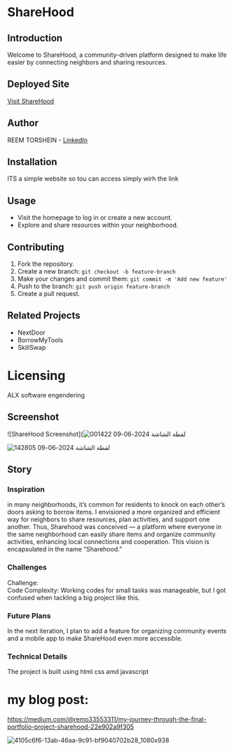# ShareHood

## Introduction
Welcome to ShareHood, a community-driven platform designed to make life easier by connecting neighbors and sharing resources.

## Deployed Site
[Visit ShareHood](https://remo3311.github.io/Sharehood-MVP)

## Author
REEM TORSHEIN - [LinkedIn](www.linkedin.com/in/reem-torshin-73829128a)

## Installation
ITS a simple website so tou can access simply wirh the link 

## Usage
- Visit the homepage to log in or create a new account.
- Explore and share resources within your neighborhood.

## Contributing
1. Fork the repository.
2. Create a new branch: `git checkout -b feature-branch`
3. Make your changes and commit them: `git commit -m 'Add new feature'`
4. Push to the branch: `git push origin feature-branch`
5. Create a pull request.

## Related Projects
- NextDoor
- BorrowMyTools
- SkillSwap

# Licensing
ALX software engendering

## Screenshot
![ShareHood Screenshot](![لقطة الشاشة 2024-06-09 001422](https://github.com/Remo3311/Sharehood-MVP/assets/140193991/14066d80-70c6-4e8a-b888-34573fd4099e)

![لقطة الشاشة 2024-06-09 142805](https://github.com/Remo3311/Sharehood-MVP/assets/140193991/3aeab5f6-f988-4eae-a9d6-d335b03e6126)


## Story
### Inspiration
in many neighborhoods, it’s common for residents to knock on each other’s doors asking to borrow items. I envisioned a more organized and efficient way for neighbors to share resources,
plan activities, and support one another. Thus, Sharehood was conceived — a platform where everyone in the same neighborhood can easily share items and organize community activities, enhancing local connections and cooperation.
This vision is encapsulated in the name “Sharehood.”

### Challenges
Challenge:  
Code Complexity: Working codes for small tasks was manageable, but I got confused when tackling a big project like this.

### Future Plans
In the next iteration, I plan to add a feature for organizing community events and a mobile app to make ShareHood even more accessible.

### Technical Details
The project is built using html css amd javascript 

# my blog post:
https://medium.com/@remo33553311/my-journey-through-the-final-portfolio-project-sharehood-22e902a9f305

![4105c6f6-13ab-46aa-9c91-bf9040702b28_1080x938](https://github.com/Remo3311/Sharehood-MVP/assets/140193991/c76cdbf9-a331-47c8-81b0-ea282c58da2b)

